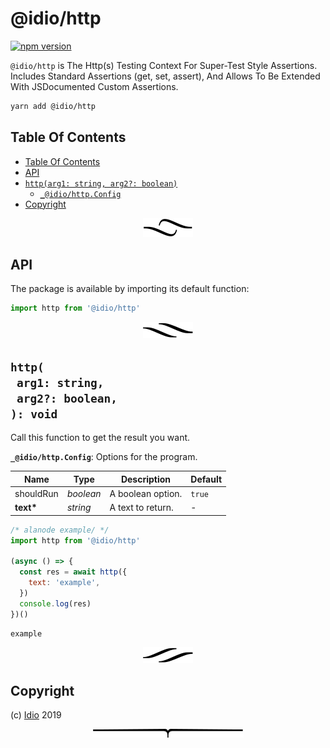 # @idio/http

[![npm version](https://badge.fury.io/js/@idio/http.svg)](https://npmjs.org/package/@idio/http)

`@idio/http` is The Http(s) Testing Context For Super-Test Style Assertions. Includes Standard Assertions (get, set, assert), And Allows To Be Extended With JSDocumented Custom Assertions.

```sh
yarn add @idio/http
```

## Table Of Contents

- [Table Of Contents](#table-of-contents)
- [API](#api)
- [`http(arg1: string, arg2?: boolean)`](#mynewpackagearg1-stringarg2-boolean-void)
  * [`_@idio/http.Config`](#type-_@idio/httpconfig)
- [Copyright](#copyright)

<p align="center"><a href="#table-of-contents"><img src=".documentary/section-breaks/0.svg?sanitize=true"></a></p>

## API

The package is available by importing its default function:

```js
import http from '@idio/http'
```

<p align="center"><a href="#table-of-contents"><img src=".documentary/section-breaks/1.svg?sanitize=true"></a></p>

## `http(`<br/>&nbsp;&nbsp;`arg1: string,`<br/>&nbsp;&nbsp;`arg2?: boolean,`<br/>`): void`

Call this function to get the result you want.

__<a name="type-_@idio/httpconfig">`_@idio/http.Config`</a>__: Options for the program.

|   Name    |       Type       |    Description    | Default |
| --------- | ---------------- | ----------------- | ------- |
| shouldRun | <em>boolean</em> | A boolean option. | `true`  |
| __text*__ | <em>string</em>  | A text to return. | -       |

```js
/* alanode example/ */
import http from '@idio/http'

(async () => {
  const res = await http({
    text: 'example',
  })
  console.log(res)
})()
```
```
example
```

<p align="center"><a href="#table-of-contents"><img src=".documentary/section-breaks/2.svg?sanitize=true"></a></p>

## Copyright

(c) [Idio][1] 2019

[1]: https://idio.cc

<p align="center"><a href="#table-of-contents"><img src=".documentary/section-breaks/-1.svg?sanitize=true"></a></p>